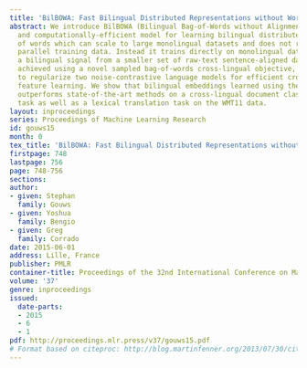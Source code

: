 ```yaml
---
title: 'BilBOWA: Fast Bilingual Distributed Representations without Word Alignments'
abstract: We introduce BilBOWA (Bilingual Bag-of-Words without Alignments), a simple
  and computationally-efficient model for learning bilingual distributed representations
  of words which can scale to large monolingual datasets and does not require word-aligned
  parallel training data. Instead it trains directly on monolingual data and extracts
  a bilingual signal from a smaller set of raw-text sentence-aligned data. This is
  achieved using a novel sampled bag-of-words cross-lingual objective, which is used
  to regularize two noise-contrastive language models for efficient cross-lingual
  feature learning. We show that bilingual embeddings learned using the proposed model
  outperforms state-of-the-art methods on a cross-lingual document classification
  task as well as a lexical translation task on the WMT11 data.
layout: inproceedings
series: Proceedings of Machine Learning Research
id: gouws15
month: 0
tex_title: 'BilBOWA: Fast Bilingual Distributed Representations without Word Alignments'
firstpage: 748
lastpage: 756
page: 748-756
sections: 
author:
- given: Stephan
  family: Gouws
- given: Yoshua
  family: Bengio
- given: Greg
  family: Corrado
date: 2015-06-01
address: Lille, France
publisher: PMLR
container-title: Proceedings of the 32nd International Conference on Machine Learning
volume: '37'
genre: inproceedings
issued:
  date-parts:
  - 2015
  - 6
  - 1
pdf: http://proceedings.mlr.press/v37/gouws15.pdf
# Format based on citeproc: http://blog.martinfenner.org/2013/07/30/citeproc-yaml-for-bibliographies/
---
```

